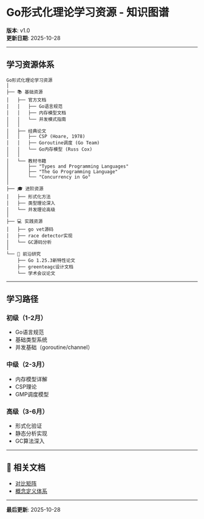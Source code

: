 # Go形式化理论学习资源 - 知识图谱

**版本**: v1.0  
**更新日期**: 2025-10-28

---

## 学习资源体系

```text
Go形式化理论学习资源
│
├── 📚 基础资源
│   ├── 官方文档
│   │   ├── Go语言规范
│   │   ├── 内存模型文档
│   │   └── 并发模式指南
│   │
│   ├── 经典论文
│   │   ├── CSP (Hoare, 1978)
│   │   ├── Goroutine调度 (Go Team)
│   │   └── Go内存模型 (Russ Cox)
│   │
│   └── 教材书籍
│       ├── "Types and Programming Languages"
│       ├── "The Go Programming Language"
│       └── "Concurrency in Go"
│
├── 🎓 进阶资源
│   ├── 形式化方法
│   ├── 类型理论深入
│   └── 并发理论高级
│
├── 💻 实践资源
│   ├── go vet源码
│   ├── race detector实现
│   └── GC源码分析
│
└── 🔬 前沿研究
    ├── Go 1.25.3新特性论文
    ├── greenteagc设计文档
    └── 学术会议论文
```

---

## 学习路径

### 初级（1-2月）

- Go语言规范
- 基础类型系统
- 并发基础（goroutine/channel）

### 中级（2-3月）

- 内存模型详解
- CSP理论
- GMP调度模型

### 高级（3-6月）

- 形式化验证
- 静态分析实现
- GC算法深入

---

## 🔗 相关文档

- [对比矩阵](./00-对比矩阵.md)
- [概念定义体系](./00-概念定义体系.md)

---

**最后更新**: 2025-10-28
